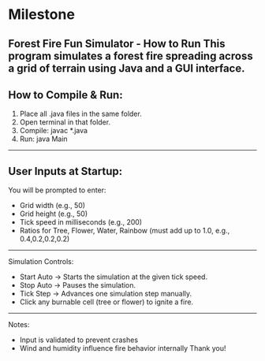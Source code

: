# Milestone
Forest Fire Fun Simulator - How to Run
This program simulates a forest fire spreading across a grid of terrain using Java and a GUI interface.
------------------------
How to Compile & Run:
------------------------
1. Place all .java files in the same folder.
2. Open terminal in that folder.
3. Compile:  javac *.java
4. Run:      java Main
------------------------
User Inputs at Startup:
------------------------
You will be prompted to enter:
- Grid width (e.g., 50)
- Grid height (e.g., 50)
- Tick speed in milliseconds (e.g., 200)
- Ratios for Tree, Flower, Water, Rainbow
  (must add up to 1.0, e.g., 0.4,0.2,0.2,0.2)
------------------------
Simulation Controls:
- Start Auto  → Starts the simulation at the given tick speed.
- Stop Auto   → Pauses the simulation.
- Tick Step   → Advances one simulation step manually.
- Click any burnable cell (tree or flower) to ignite a fire.
------------------------
Notes:
- Input is validated to prevent crashes
- Wind and humidity influence fire behavior internally
Thank you!
